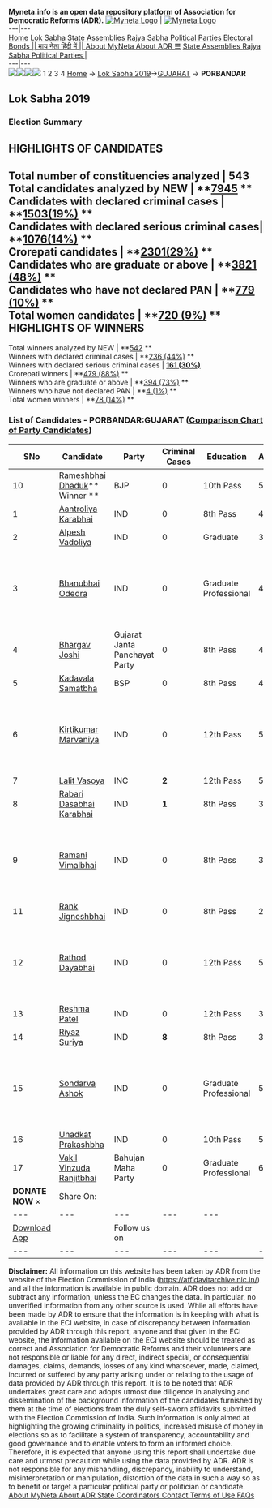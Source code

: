 **Myneta.info is an open data repository platform of Association for Democratic Reforms (ADR).**
[![Myneta Logo](https://www.myneta.info/lib/img/myneta-logo.png)](https://www.myneta.info/) | [![Myneta Logo](https://www.myneta.info/lib/img/adr-logo.png)](https://adrindia.org)  
---|---  
[Home](https://www.myneta.info/) [Lok Sabha](https://www.myneta.info/#ls "Lok Sabha") [ State Assemblies ](https://www.myneta.info/#sa "State Assemblies") [Rajya Sabha](https://www.myneta.info/#rs "Rajya Sabha") [Political Parties ](https://www.myneta.info/party "Political Parties") [ Electoral Bonds ](https://www.myneta.info/electoral_bonds "Electoral Bonds") [ || माय नेता हिंदी में || ](https://translate.google.co.in/translate?prev=hp&hl=en&js=y&u=www.myneta.info&sl=en&tl=hi&history_state0=) [ About MyNeta ](https://adrindia.org/content/about-myneta) [ About ADR ](https://adrindia.org/about-adr/who-we-are) [☰](javascript:void\(0\))
[ State Assemblies ](https://www.myneta.info/#sa "State Assemblies") [ Rajya Sabha ](https://www.myneta.info/#rs "Rajya Sabha") [ Political Parties ](https://www.myneta.info/party "Political Parties")
|   
---|---  
![](https://www.myneta.info/lib/img/banner/banner-1.png)![](https://www.myneta.info/lib/img/banner/banner-2.png)![](https://www.myneta.info/lib/img/banner/banner-3.png)![](https://www.myneta.info/lib/img/banner/banner-4.png)
1  2  3  4 
[Home](https://www.myneta.info/) → [Lok Sabha 2019](https://www.myneta.info/LokSabha2019/)→[GUJARAT](https://www.myneta.info/LokSabha2019/index.php?action=show_constituencies&state_id=39) → **PORBANDAR**
### 
## Lok Sabha 2019
###  Election Summary 
HIGHLIGHTS OF CANDIDATES  
---  
Total number of constituencies analyzed |  543   
Total candidates analyzed by NEW | **[7945](https://www.myneta.info/LokSabha2019/index.php?action=summary&subAction=candidates_analyzed&sort=candidate#summary) **  
Candidates with declared criminal cases | **[1503(19%)](https://www.myneta.info/LokSabha2019/index.php?action=summary&subAction=crime&sort=candidate#summary) **  
Candidates with declared serious criminal cases| **[1076(14%)](https://www.myneta.info/LokSabha2019/index.php?action=summary&subAction=serious_crime&sort=candidate#summary) **  
Crorepati candidates | **[2301(29%)](https://www.myneta.info/LokSabha2019/index.php?action=summary&subAction=crorepati&sort=candidate#summary) **  
Candidates who are graduate or above | **[3821 (48%)](https://www.myneta.info/LokSabha2019/index.php?action=summary&subAction=education&sort=candidate#summary) **  
Candidates who have not declared PAN | **[779 (10%)](https://www.myneta.info/LokSabha2019/index.php?action=summary&subAction=without_pan&sort=candidate#summary) **  
Total women candidates | **[720 (9%)](https://www.myneta.info/LokSabha2019/index.php?action=summary&subAction=women_candidate&sort=candidate#summary) **  
HIGHLIGHTS OF WINNERS  
---  
Total winners analyzed by NEW | **[542](https://www.myneta.info/LokSabha2019/index.php?action=summary&subAction=winner_analyzed&sort=candidate#summary) **  
Winners with declared criminal cases | **[236 (44%)](https://www.myneta.info/LokSabha2019/index.php?action=summary&subAction=winner_crime&sort=candidate#summary) **  
Winners with declared serious criminal cases | **[161 (30%)](https://www.myneta.info/LokSabha2019/index.php?action=summary&subAction=winner_serious_crime&sort=candidate#summary)**  
Crorepati winners | **[479 (88%)](https://www.myneta.info/LokSabha2019/index.php?action=summary&subAction=winner_crorepati&sort=candidate#summary) **  
Winners who are graduate or above | **[394 (73%)](https://www.myneta.info/LokSabha2019/index.php?action=summary&subAction=winner_education&sort=candidate#summary) **  
Winners who have not declared PAN | **[4 (1%)](https://www.myneta.info/LokSabha2019/index.php?action=summary&subAction=winner_without_pan&sort=candidate#summary) **  
Total women winners | **[78 (14%)](https://www.myneta.info/LokSabha2019/index.php?action=summary&subAction=winner_women&sort=candidate#summary) **  
### List of Candidates - PORBANDAR:GUJARAT ([Comparison Chart of Party Candidates](https://www.myneta.info/LokSabha2019/comparisonchart.php?constituency_id=553))
SNo | Candidate| Party| Criminal Cases| Education| Age| Total Assets| Liabilities  
---|---|---|---|---|---|---|---  
10  | [Rameshbhai Dhaduk](https://www.myneta.info/LokSabha2019/candidate.php?candidate_id=8496)** Winner ** | BJP | 0 | 10th Pass| 57 | Rs 35,75,64,783 ~ 35 Crore+ | Rs 21,79,44,697 ~ 21 Crore+  
1  | [Aantroliya Karabhai](https://www.myneta.info/LokSabha2019/candidate.php?candidate_id=9418) | IND | 0 | 8th Pass| 40 | Rs 7,60,000 ~ 7 Lacs+ | Rs 13,29,600 ~ 13 Lacs+  
2  | [Alpesh Vadoliya](https://www.myneta.info/LokSabha2019/candidate.php?candidate_id=9419) | IND | 0 | Graduate| 33 | Rs 75,124 ~ 75 Thou+ | Rs 0 ~   
3  | [Bhanubhai Odedra](https://www.myneta.info/LokSabha2019/candidate.php?candidate_id=9411) | IND | 0 | Graduate Professional| 49 | ![](https://myneta.info/image_v2.php?myneta_folder=LokSabha2019&candidate_id=9411&col=ta) | ![](https://myneta.info/image_v2.php?myneta_folder=LokSabha2019&candidate_id=9411&col=lia)  
4  | [Bhargav Joshi](https://www.myneta.info/LokSabha2019/candidate.php?candidate_id=9413) | Gujarat Janta Panchayat Party | 0 | 8th Pass| 46 | Rs 12,98,006 ~ 12 Lacs+ | Rs 3,61,000 ~ 3 Lacs+  
5  | [Kadavala Samatbha](https://www.myneta.info/LokSabha2019/candidate.php?candidate_id=8498) | BSP | 0 | 8th Pass| 44 | Rs 3,00,000 ~ 3 Lacs+ | Rs 3,58,662 ~ 3 Lacs+  
6  | [Kirtikumar Marvaniya](https://www.myneta.info/LokSabha2019/candidate.php?candidate_id=9422) | IND | 0 | 12th Pass| 58 | ![](https://myneta.info/image_v2.php?myneta_folder=LokSabha2019&candidate_id=9422&col=ta) | ![](https://myneta.info/image_v2.php?myneta_folder=LokSabha2019&candidate_id=9422&col=lia)  
7  | [Lalit Vasoya](https://www.myneta.info/LokSabha2019/candidate.php?candidate_id=8497) | INC | **2** | 12th Pass| 57 | Rs 2,32,84,746 ~ 2 Crore+ | Rs 5,09,206 ~ 5 Lacs+  
8  | [Rabari Dasabhai Karabhai](https://www.myneta.info/LokSabha2019/candidate.php?candidate_id=9421) | IND | **1** | 8th Pass| 33 | Rs 2,30,000 ~ 2 Lacs+ | Rs 0 ~   
9  | [Ramani Vimalbhai](https://www.myneta.info/LokSabha2019/candidate.php?candidate_id=9417) | IND | 0 | 8th Pass| 36 | ![](https://myneta.info/image_v2.php?myneta_folder=LokSabha2019&candidate_id=9417&col=ta) | ![](https://myneta.info/image_v2.php?myneta_folder=LokSabha2019&candidate_id=9417&col=lia)  
11  | [Rank Jigneshbhai](https://www.myneta.info/LokSabha2019/candidate.php?candidate_id=9420) | IND | 0 | 8th Pass| 27 | Rs 4,05,000 ~ 4 Lacs+ | Rs 0 ~   
12  | [Rathod Dayabhai](https://www.myneta.info/LokSabha2019/candidate.php?candidate_id=9424) | IND | 0 | 12th Pass| 54 | ![](https://myneta.info/image_v2.php?myneta_folder=LokSabha2019&candidate_id=9424&col=ta) | ![](https://myneta.info/image_v2.php?myneta_folder=LokSabha2019&candidate_id=9424&col=lia)  
13  | [Reshma Patel](https://www.myneta.info/LokSabha2019/candidate.php?candidate_id=9410) | IND | 0 | 12th Pass| 34 | Rs 87,65,565 ~ 87 Lacs+ | Rs 0 ~   
14  | [Riyaz Suriya](https://www.myneta.info/LokSabha2019/candidate.php?candidate_id=9416) | IND | **8** | 8th Pass| 37 | Rs 4,10,000 ~ 4 Lacs+ | Rs 0 ~   
15  | [Sondarva Ashok](https://www.myneta.info/LokSabha2019/candidate.php?candidate_id=9414) | IND | 0 | Graduate Professional| 52 | ![](https://myneta.info/image_v2.php?myneta_folder=LokSabha2019&candidate_id=9414&col=ta) | ![](https://myneta.info/image_v2.php?myneta_folder=LokSabha2019&candidate_id=9414&col=lia)  
16  | [Unadkat Prakashbha](https://www.myneta.info/LokSabha2019/candidate.php?candidate_id=9415) | IND | 0 | 10th Pass| 57 | Rs 28,13,520 ~ 28 Lacs+ | Rs 9,50,000 ~ 9 Lacs+  
17  | [Vakil Vinzuda Ranjitbhai](https://www.myneta.info/LokSabha2019/candidate.php?candidate_id=9412) | Bahujan Maha Party | 0 | Graduate Professional| 60 | Rs 14,93,117 ~ 14 Lacs+ | Rs 0 ~   
|  **DONATE NOW** × |  Share On:  | [](https://api.whatsapp.com/send?text=https%3A%2F%2Fmyneta.info%2Fpunjab2022%2Findex.php%3Faction%3Dshow_constituencies%26state_id%3D19) | [](https://www.facebook.com/sharer/sharer.php?u=https%3A%2F%2Fmyneta.info%2Fpunjab2022%2Findex.php%3Faction%3Dshow_constituencies%26state_id%3D19) | [](https://twitter.com/share?url=https%3A%2F%2Fmyneta.info%2Fpunjab2022%2Findex.php%3Faction%3Dshow_constituencies%26state_id%3D19)  
---|---|---|---|---  
| [ Download App ](https://play.google.com/store/apps/details?id=com.webrosoft.myneta1&pcampaignid=pcampaignidMKT-Other-global-all-co-prtnr-py-PartBadge-Mar2515-1) | [](https://play.google.com/store/apps/details?id=com.webrosoft.myneta1&pcampaignid=pcampaignidMKT-Other-global-all-co-prtnr-py-PartBadge-Mar2515-1) |  Follow us on  | [](https://www.facebook.com/adrindia.org/) | [](https://twitter.com/adrspeaks) | [](https://groups.google.com/g/national-election-watch?hl=en&pli=1) | [](https://www.instagram.com/adrspeaks/) | [](https://www.youtube.com/user/adrspeaks) | [](https://sharechat.com/profile/adrspeaks)  
---|---|---|---|---|---|---|---|---  
**Disclaimer:** All information on this website has been taken by ADR from the website of the Election Commission of India (https://affidavitarchive.nic.in/) and all the information is available in public domain. ADR does not add or subtract any information, unless the EC changes the data. In particular, no unverified information from any other source is used. While all efforts have been made by ADR to ensure that the information is in keeping with what is available in the ECI website, in case of discrepancy between information provided by ADR through this report, anyone and that given in the ECI website, the information available on the ECI website should be treated as correct and Association for Democratic Reforms and their volunteers are not responsible or liable for any direct, indirect special, or consequential damages, claims, demands, losses of any kind whatsoever, made, claimed, incurred or suffered by any party arising under or relating to the usage of data provided by ADR through this report. It is to be noted that ADR undertakes great care and adopts utmost due diligence in analysing and dissemination of the background information of the candidates furnished by them at the time of elections from the duly self-sworn affidavits submitted with the Election Commission of India. Such information is only aimed at highlighting the growing criminality in politics, increased misuse of money in elections so as to facilitate a system of transparency, accountability and good governance and to enable voters to form an informed choice. Therefore, it is expected that anyone using this report shall undertake due care and utmost precaution while using the data provided by ADR. ADR is not responsible for any mishandling, discrepancy, inability to understand, misinterpretation or manipulation, distortion of the data in such a way so as to benefit or target a particular political party or politician or candidate. 
[ About MyNeta ](https://adrindia.org/content/about-myneta) [ About ADR ](https://adrindia.org/about-adr/who-we-are) [ State Coordinators ](https://adrindia.org/about-adr/state-coordinators) [ Contact ](https://adrindia.org/contact-us) [ Terms of Use ](https://adrindia.org/content/adr-terms-use) [ FAQs ](https://adrindia.org/content/faqs)
